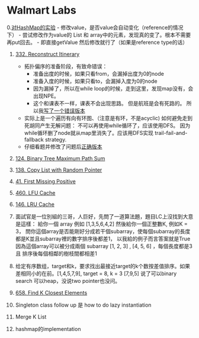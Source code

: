 # Walmart Labs
0.[对HashMap的实验](./HashMapExperiment.java)
    - 修改value，是否value会自动变化（reference的情况下）
        - 尝试修改作为value的 List 和 array中的元素，发现真的变了。根本不需要再put回去。
    - 即直接getValue 然后修改就行了（如果是reference type的话）

1. [332. Reconstruct Itinerary](https://leetcode.com/problems/reconstruct-itinerary/)
    - 拓扑偏序的准备阶段，有致命错误：
        - 准备出度的时候，如果只看from，会漏掉出度为0的node
        - 准备入度的时候，如果只看to，会漏掉入度为0的node
        - 因为漏掉了，所以在while loop的时候，走到这里，发现map没有，会出现NPE。
        - 这个和课表不一样，课表不会出现思路。 但是航班是会有死路的。 所以我[写了一个错误版本](./ReconstructItinerary_Wrong.java)
    - 实际上是一个遍历有向有环图、（注意是有环，不是acyclic) 如何避免走到死胡同产生无解问题： 不可以再使用while循环了，应该使用DFS。
          因为while循环删了node就从map里消失了。应该用DFS实现 trail-fail-and-fallback strategy.
    - 仔细看题并修改了问题后[正确版本](./ReconstructItinerary.java) 

2. [124. Binary Tree Maximum Path Sum](https://leetcode.com/problems/binary-tree-maximum-path-sum/)


3. [138. Copy List with Random Pointer](https://leetcode.com/problems/copy-list-with-random-pointer/)


4. [41. First Missing Positive](https://leetcode.com/problems/first-missing-positive/)

5. [460. LFU Cache](https://leetcode.com/problems/lfu-cache/)

6. [146. LRU Cache](https://leetcode.com/problems/lru-cache/)

7. []()面試官是一位別組的三哥，人巨好，先問了一道算法題，題目LC上沒找到大意是這樣：
給你一個 array 例如 [1,3,5,6,4,2] 然後給你一個正整數K, 例如K = 3，
問你這個array是否能剛好分成若干個subarray，使每個subarray的長度都是K並且subarray裡的數字排序後都差1，
以我給的例子而言答案就是True因為這個array可以被分成兩個 subarray [1, 2, 3] , [4, 5, 6] ，每個長度都是3且
排序後每個相鄰的樹枝間都相差1


8. 给定有序数组，target和k，要求找出最接近target的k个数按差值排序。如果差相同小的在前。[1,4,5,7,9], target = 8, k = 3 [7,9,5]   说了可以binary search 可以heap，没说two pointer也没问。


9. [658. Find K Closest Elements](https://leetcode.com/problems/find-k-closest-elements/)

10. Singleton class follow up 是 how to do lazy instantiation

11. Merge K List

12. hashmap的implemen‍‍‌‌‌‌‍‌‍‍‌‌‌‌‌‍‌‌‌tation
